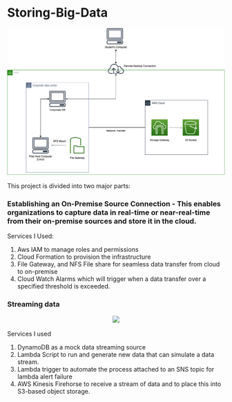 # Storing-Big-Data

<div align="center">
  <img src="https://github.com/GraciousNgetich/Storing-Big-Data/blob/main/on-premise.png" width="800px"/>
</div>

This project is divided into two major parts:
### Establishing an On-Premise Source Connection - This enables organizations to capture data in real-time or near-real-time from their on-premise sources and store it in the cloud.

Services I Used:
 1. Aws IAM to manage roles and permissions
 2. Cloud Formation to provision the infrastructure
 3. File Gateway, and NFS File share for seamless data transfer from cloud to on-premise
 4. Cloud Watch Alarms which will trigger when a data transfer over a specified threshold is exceeded.

### Streaming data 

<div align="center">
  <img src="https://github.com/GraciousNgetich/Storing-Big-Data/blob/main/streaming.jpeg" width="800px"/>
</div>

Services I used
 1. DynamoDB as a mock data streaming source
 2. Lambda Script to run and generate new data that can simulate a data stream.
 3. Lambda trigger to automate the process attached to an SNS topic for lambda alert failure
 4. AWS Kinesis Firehorse to receive a stream of data and to place this into S3-based object storage.
